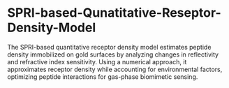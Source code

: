 # SPRI-based-Qunatitative-Reseptor-Density-Model
The SPRI-based quantitative receptor density model estimates peptide density immobilized on gold surfaces by analyzing changes in reflectivity and refractive index sensitivity. Using a numerical approach, it approximates receptor density while accounting for environmental factors, optimizing peptide interactions for gas-phase biomimetic sensing.

